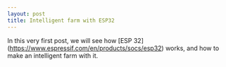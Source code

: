 ```yaml
---
layout: post
title: Intelligent farm with ESP32
---
```


In this very first post, we will see how [ESP 32] (https://www.espressif.com/en/products/socs/esp32) works, and how to make an intelligent farm with it.
